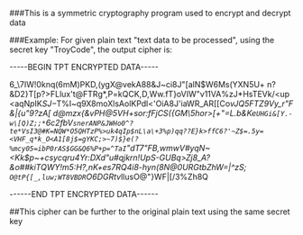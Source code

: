###This is a symmetric cryptography program used to encrypt and decrypt data

###Example: For given plain text "text data to be processed", using the secret key "TroyCode", the output cipher is: <br />

-----BEGIN TPT ENCRYPTED DATA-----

6_\7IW!0knq(6mM)PKD,(ygX@vekA88&J~ci8J"[alN$W6Ms(YXN5U+ n?&D2}T[p?>FLlux't@FTRg*,P=kQCK,D,Ww.fT}oVIW"v11VA%zJ*HsTEVk/<up <aqN$p$IK$SJ -$T%I~q9X8moXlsAolKPdl<'OiA8J'iaWR_AR[[Co*vJQ5FTZ9Vy_r"F&|{_u"9?zA[ d@mzx{&vPH_@5VH+sor:fFjCS({GM\5hor>[+"=L.b&Ke`UHGi&[Y.-w\[Q)Z;;*`6c2fbV`snerANP&JWHo0^?te*VsI3@#K=NQW*O5QHTzP%>uk4qIp$nL\a\+3%p)qq??E}k>ffC6?'~Z$=.5y=<VHF_q*k_O<A1[8j$=gYKC;>~7)$}e(?%mcy05=ibP0rAS$GG&Q6%P+p=^TaI`"dT7"FB,wmwV#yqN~<Kk$p~+csycqru4Yr:DXd"u#qjkrn!UpS-GUBq>Zj8_A?&o##kiTQWY!m5:H?,nK+es7RQ4i8-hyn(8N@0URGtbZhW=|^zS;` O@tP{[_,luw;WT8VBDR`O6DGRtv*llusO@"}WF|[/3%Zh8Q

------END TPT ENCRYPTED DATA------

 
 ##This cipher can be further to the original plain text using the same secret key
